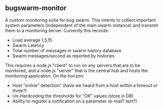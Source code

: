 bugswarm-monitor
----------------

A custom monitoring suite for bug swarm.  This intents to collect important system parameters (independent of the main swarm instance) and transmit them to a monitoring server.  Currently this records:
* Load average 1,5,15
* Swarm Latency
* Total number of messages in swarm history database
* Swarm messages/second as reported by histories

This requires a node.js "client" to run on any servers that are to be monitored, and a node.js "server" that is the central hub and hosts the monitoring application.  On the horizon:
* Host "online" detection" (have we heard from a host within a timeout or three?)
* Un-Hardcoding the thresholds for "OK" values (store in DB)
* Ability to register a notification on a parameter (e-mail? text?)


